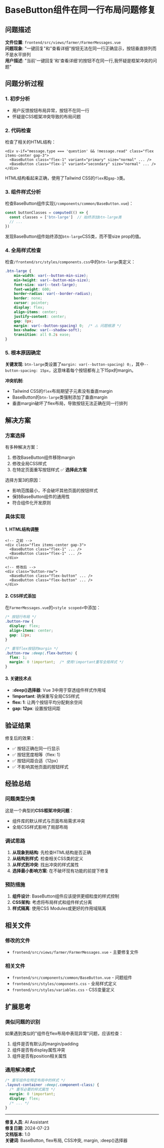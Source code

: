 # BaseButton组件在同一行布局问题修复

## 问题描述

**文件位置**: `frontend/src/views/farmer/FarmerMessages.vue`  
**问题现象**: "一键回复"和"查看详细"按钮无法在同一行正确显示，按钮垂直排列而不是水平排列  
**用户描述**: "当前'一键回复'和'查看详细'的按钮不在同一行,我怀疑是框架冲突的问题"

## 问题分析过程

### 1. 初步分析
- 用户反馈按钮布局异常，按钮不在同一行
- 怀疑是CSS框架冲突导致的布局问题

### 2. 代码检查
检查了相关的HTML结构：
```vue
<div v-if="message.type === 'question' && !message.read" class="flex items-center gap-3">
  <BaseButton class="flex-1" variant="primary" size="normal" ... />
  <BaseButton class="flex-1" variant="secondary" size="normal" ... />
</div>
```

HTML结构看起来正确，使用了Tailwind CSS的`flex`和`gap-3`类。

### 3. 组件样式分析
检查BaseButton组件实现(`/components/common/BaseButton.vue`)：
```typescript
const buttonClasses = computed(() => {
  const classes = ['btn-large']  // 始终添加btn-large类
  // ...
})
```

发现BaseButton组件始终添加`btn-large`CSS类，而不管size prop的值。

### 4. 全局样式检查
检查`/frontend/src/styles/components.css`中的`btn-large`类定义：
```css
.btn-large {
    min-width: var(--button-min-size);
    min-height: var(--button-min-size);
    font-size: var(--text-large);
    font-weight: 600;
    border-radius: var(--border-radius);
    border: none;
    cursor: pointer;
    display: flex;
    align-items: center;
    justify-content: center;
    gap: 8px;
    margin: var(--button-spacing) 0;  /* ⚠️ 问题根源 */
    box-shadow: var(--shadow-soft);
    transition: all 0.2s ease;
}
```

### 5. 根本原因确定
**关键发现**: `btn-large`类设置了`margin: var(--button-spacing) 0;`，其中`--button-spacing: 15px`，这意味着每个按钮都有上下15px的margin。

**冲突机制**:
- Tailwind CSS的`flex`布局期望子元素没有垂直margin
- BaseButton的`btn-large`类强制添加了垂直margin
- 垂直margin破坏了flex布局，导致按钮无法正确在同一行排列

## 解决方案

### 方案选择
有多种解决方案：
1. 修改BaseButton组件移除margin
2. 修改全局CSS样式
3. 在特定页面重写按钮样式 ✅ **选择此方案**

选择方案3的原因：
- 影响范围最小，不会破坏其他页面的按钮样式
- 保持BaseButton组件的通用性
- 符合组件化开发原则

### 具体实现

#### 1. HTML结构调整
```vue
<!-- 之前 -->
<div class="flex items-center gap-3">
  <BaseButton class="flex-1" ... />
  <BaseButton class="flex-1" ... />
</div>

<!-- 修改后 -->
<div class="button-row">
  <BaseButton class="flex-button" ... />
  <BaseButton class="flex-button" ... />
</div>
```

#### 2. CSS样式添加
在`FarmerMessages.vue`的`<style scoped>`中添加：
```css
/* 按钮行布局 */
.button-row {
  display: flex;
  align-items: center;
  gap: 12px;
}

/* 重写flex按钮的margin */
.button-row :deep(.flex-button) {
  flex: 1;
  margin: 0 !important;  /* 使用!important重写全局样式 */
}
```

#### 3. 关键技术点
- **:deep()选择器**: Vue 3中用于穿透组件样式作用域
- **!important**: 确保重写全局CSS样式
- **flex: 1**: 让两个按钮平均分配剩余空间
- **gap: 12px**: 设置按钮间距

## 验证结果

修复后的效果：
- ✅ 按钮正确在同一行显示
- ✅ 按钮宽度相等（flex: 1）
- ✅ 按钮间距合适（12px）
- ✅ 不影响其他页面的按钮样式

## 经验总结

### 问题类型分类
这是一个典型的**CSS框架冲突问题**：
- 组件库的默认样式与页面布局需求冲突
- 全局CSS样式影响了局部布局

### 调试思路
1. **从现象到结构**: 先检查HTML结构是否正确
2. **从结构到样式**: 检查相关CSS类的定义
3. **从样式到冲突**: 找出冲突的样式属性
4. **选择最小影响方案**: 在不破坏现有功能的前提下修复

### 预防措施
1. **组件设计**: BaseButton组件应该提供更细粒度的样式控制
2. **CSS架构**: 考虑将布局样式和组件样式分离
3. **样式隔离**: 使用CSS Modules或更好的作用域隔离

## 相关文件

### 修改的文件
- `frontend/src/views/farmer/FarmerMessages.vue` - 主要修复文件

### 相关文件
- `frontend/src/components/common/BaseButton.vue` - 问题组件
- `frontend/src/styles/components.css` - 全局样式定义
- `frontend/src/styles/variables.css` - CSS变量定义

## 扩展思考

### 类似问题的识别
如果遇到类似的"组件在flex布局中表现异常"问题，应该检查：
1. 组件是否有默认的margin/padding
2. 组件是否有display属性冲突
3. 组件是否有position相关属性

### 通用解决模式
```css
/* 重写组件在特定布局中的样式 */
.layout-container :deep(.component-class) {
  /* 重写必要的样式属性 */
  margin: 0 !important;
  display: flex;
  /* ... */
}
```

---

**修复人员**: AI Assistant  
**修复日期**: 2024-07-23  
**文档版本**: 1.0  
**关键词**: BaseButton, flex布局, CSS冲突, margin, :deep()选择器